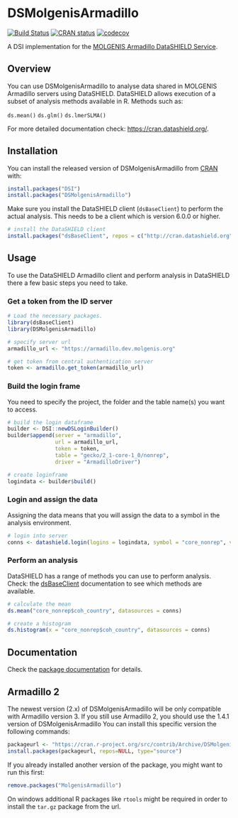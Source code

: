 DSMolgenisArmadillo
================

<!-- README.md is generated from README.Rmd. Please edit that file -->
<!-- badges: start -->

[![Build
Status](https://api.travis-ci.com/molgenis/molgenis-r-datashield.svg?branch=master)](https://app.travis-ci.com/github/molgenis/molgenis-r-datashield/)
[![CRAN
status](https://www.r-pkg.org/badges/version/DSMolgenisArmadillo)](https://CRAN.R-project.org/package=DSMolgenisArmadillo)
[![codecov](https://codecov.io/gh/molgenis/molgenis-r-datashield/branch/master/graph/badge.svg?token=b661qHT3BO)](https://app.codecov.io/gh/molgenis/molgenis-r-datashield)
<!-- badges: end -->

A DSI implementation for the [MOLGENIS Armadillo DataSHIELD
Service](https://github.com/molgenis/molgenis-service-armadillo/).

## Overview

You can use DSMolgenisArmadillo to analyse data shared in MOLGENIS
Armadillo servers using DataSHIELD. DataSHIELD allows execution of a
subset of analysis methods available in R. Methods such as:

`ds.mean()` `ds.glm()` `ds.lmerSLMA()`

For more detailed documentation check: <https://cran.datashield.org/>.

## Installation

You can install the released version of DSMolgenisArmadillo from
[CRAN](https://CRAN.R-project.org) with:

``` r
install.packages("DSI")
install.packages("DSMolgenisArmadillo")
```

Make sure you install the DataSHIELD client (`dsBaseClient`) to perform
the actual analysis. This needs to be a client which is version 6.0.0 or
higher.

``` r
# install the DataSHIELD client
install.packages("dsBaseClient", repos = c("http://cran.datashield.org", "https://cloud.r-project.org/"), dependencies = TRUE)
```

## Usage

To use the DataSHIELD Armadillo client and perform analysis in
DataSHIELD there a few basic steps you need to take.

### Get a token from the ID server

``` r
# Load the necessary packages.
library(dsBaseClient)
library(DSMolgenisArmadillo)

# specify server url
armadillo_url <- "https://armadillo.dev.molgenis.org"

# get token from central authentication server
token <- armadillo.get_token(armadillo_url)
```

### Build the login frame

You need to specify the project, the folder and the table name(s) you
want to access.

``` r
# build the login dataframe
builder <- DSI::newDSLoginBuilder()
builder$append(server = "armadillo",
               url = armadillo_url,
               token = token,
               table = "gecko/2_1-core-1_0/nonrep",
               driver = "ArmadilloDriver")

# create loginframe
logindata <- builder$build()
```

### Login and assign the data

Assigning the data means that you will assign the data to a symbol in
the analysis environment.

``` r
# login into server
conns <- datashield.login(logins = logindata, symbol = "core_nonrep", variables = c("coh_country"), assign = TRUE)
```

### Perform an analysis

DataSHIELD has a range of methods you can use to perform analysis.
Check: the
[dsBaseClient](https://cran.datashield.org/web/#client-packages)
documentation to see which methods are available.

``` r
# calculate the mean
ds.mean("core_nonrep$coh_country", datasources = conns)
```

``` r
# create a histogram
ds.histogram(x = "core_nonrep$coh_country", datasources = conns)
```

## Documentation

Check the [package
documentation](https://molgenis.github.io/molgenis-r-datashield/articles/DSMolgenisArmadillo.html)
for details.

## Armadillo 2

The newest version (2.x) of DSMolgenisArmadillo will be only compatible
with Armadillo version 3. If you still use Armadillo 2, you should use
the 1.4.1 version of DSMolgenisArmadillo You can install this specific
version the following commands:

``` r
packageurl <- "https://cran.r-project.org/src/contrib/Archive/DSMolgenisArmadillo/DSMolgenisArmadillo_1.4.1.tar.gz"
install.packages(packageurl, repos=NULL, type="source")
```

If you already installed another version of the package, you might want to run this first:
``` r
remove.packages("MolgenisArmadillo")
```

On windows additional R packages like `rtools` might be required in order to install the `tar.gz` package from the url.
